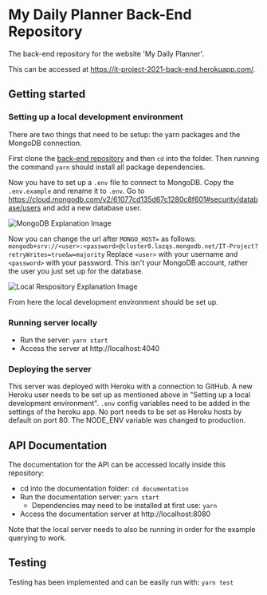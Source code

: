 # My Daily Planner Back-End Repository
The back-end repository for the website 'My Daily Planner'.

This can be accessed at https://it-project-2021-back-end.herokuapp.com/.

## Getting started
### Setting up a local development environment

There are two things that need to be setup: the yarn packages and the MongoDB connection.

First clone the [back-end repository](https://github.com/IT-Project-2021/IT-Project-2021-Back-End) and then `cd` into the folder. Then running the command `yarn` should install all package dependencies.

Now you have to set up a `.env` file to connect to MongoDB. Copy the `.env.example` and rename it to `.env`. Go to https://cloud.mongodb.com/v2/61077cd135d67c1280c8f601#security/database/users and add a new database user.

![MongoDB Explanation Image](https://i.imgur.com/BysWv4o.png "MongoDB Explanation Image")

Now you can change the url after `MONGO_HOST=` as follows:
`mongodb+srv://<user>:<password>@cluster0.lozqs.mongodb.net/IT-Project?retryWrites=true&w=majority`
Replace `<user>` with your username and `<password>` with your password. This isn't your MongoDB account, rather the user you just set up for the database.

![Local Respository Explanation Image](https://i.imgur.com/vliOgyM.png "Local Respository Explanation Image")

From here the local development environment should be set up.

### Running server locally
* Run the server: `yarn start`
* Access the server at http://localhost:4040

### Deploying the server
This server was deployed with Heroku with a connection to GitHub. A new Heroku user needs to be set up as mentioned above in "Setting up a local development environment". `.env` config variables need to be added in the settings of the heroku app. No port needs to be set as Heroku hosts by default on port 80. The NODE_ENV variable was changed to production.

## API Documentation
The documentation for the API can be accessed locally inside this repository:

* cd into the documentation folder: `cd documentation`
* Run the documentation server: `yarn start`
  * Dependencies may need to be installed at first use: `yarn`
* Access the documentation server at http://localhost:8080

Note that the local server needs to also be running in order for the example querying to work.

## Testing
Testing has been implemented and can be easily run with: `yarn test`
